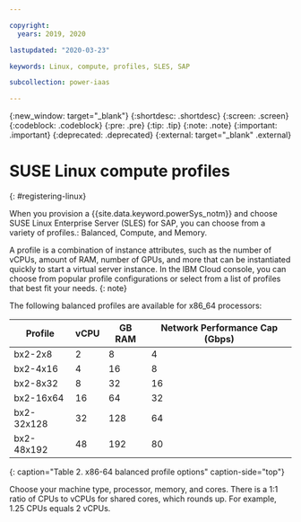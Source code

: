 ```yaml
---

copyright:
  years: 2019, 2020

lastupdated: "2020-03-23"

keywords: Linux, compute, profiles, SLES, SAP

subcollection: power-iaas

---
```


{:new_window: target="_blank"}
{:shortdesc: .shortdesc}
{:screen: .screen}
{:codeblock: .codeblock}
{:pre: .pre}
{:tip: .tip}
{:note: .note}
{:important: .important}
{:deprecated: .deprecated}
{:external: target="_blank" .external}

# SUSE Linux compute profiles
{: #registering-linux}

When you provision a {{site.data.keyword.powerSys_notm}} and choose SUSE Linux Enterprise Server (SLES) for SAP, you can choose from a variety of profiles.: Balanced, Compute, and Memory.

A profile is a combination of instance attributes, such as the number of vCPUs, amount of RAM, number of GPUs, and more that can be instantiated quickly to start a virtual server instance. In the IBM Cloud console, you can choose from popular profile configurations or select from a list of profiles that best fit your needs.
{: note}

The following balanced profiles are available for x86_64 processors:

| Profile | vCPU | GB RAM | Network Performance Cap (Gbps) |
|---------|---------|---------|---------|
| bx2-2x8 | 2 | 8 | 4 |
| bx2-4x16 | 4 | 16 | 8 |
| bx2-8x32 | 8 | 32 | 16 |
| bx2-16x64 | 16 | 64 | 32 |
| bx2-32x128 | 32  | 128 | 64 |
| bx2-48x192 | 48 | 192 | 80 |
{: caption="Table 2. x86-64 balanced profile options" caption-side="top"}


Choose your machine type, processor, memory, and cores. There is a 1:1 ratio of CPUs to vCPUs for shared cores, which rounds up. For example, 1.25 CPUs equals 2 vCPUs.